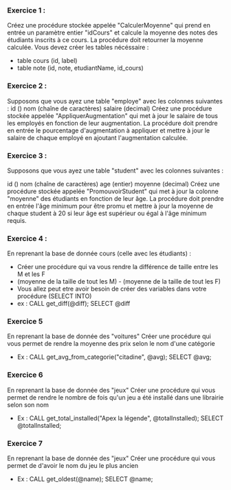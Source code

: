 ### Exercice 1 : ###
Créez une procédure stockée appelée "CalculerMoyenne" qui prend en entrée un paramètre entier "idCours" et calcule la
moyenne des notes des étudiants inscrits à ce cours. La procédure doit retourner la moyenne calculée.
Vous devez créer les tables nécéssaire :

- table cours (id, label)
- table note (id, note, etudiantName, id_cours)

### Exercice 2 : ###
Supposons que vous ayez une table "employe" avec les colonnes suivantes :
id ()
nom (chaîne de caractères)
salaire (decimal)
Créez une procédure stockée appelée "AppliquerAugmentation" qui met à jour le salaire de tous les employés en fonction
de leur augmentation. La procédure doit prendre en entrée le pourcentage d'augmentation à appliquer et mettre à jour le
salaire de chaque employé en ajoutant l'augmentation calculée.

### Exercice 3 : ###
Supposons que vous ayez une table "student" avec les colonnes suivantes :

id ()
nom (chaîne de caractères)
age (entier)
moyenne (decimal)
Créez une procédure stockée appelée "PromouvoirStudent" qui met à jour la colonne "moyenne" des étudiants en fonction de
leur âge. La procédure doit prendre en entrée l'âge minimum pour être promu et mettre à jour la moyenne de chaque
student à 20 si leur âge est supérieur ou égal à l'âge minimum requis.

### Exercice 4 : ###
En reprenant la base de donnée cours (celle avec les étudiants) :

- Créer une procédure qui va vous rendre la différence de taille entre les M et les F
- (moyenne de la taille de tout les M) - (moyenne de la taille de tout les F)
- Vous allez peut etre avoir besoin de créer des variables dans votre procédure (SELECT INTO)
- ex : CALL get_diff(@diff); SELECT @diff

### Exercice 5 ###
En reprenant la base de donnée des "voitures"
Créer une procédure qui vous permet de rendre la moyenne des prix selon le nom d'une catégorie

- Ex : CALL get_avg_from_categorie("citadine", @avg); SELECT @avg;

### Exercice 6 ###
En reprenant la base de donnée des "jeux"
Créer une procédure qui vous permet de rendre le nombre de fois qu'un jeu a été installé dans une librairie selon son
nom

- Ex : CALL get_total_installed("Apex la légende", @totalInstalled); SELECT @totalInstalled;

### Exercice 7 ###
En reprenant la base de donnée des "jeux"
Créer une procédure qui vous permet de d'avoir le nom du jeu le plus ancien
- Ex : CALL get_oldest(@name); SELECT @name;